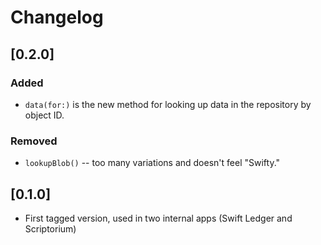 # Changelog

## [0.2.0]

### Added

- `data(for:)` is the new method for looking up data in the repository by object ID.

### Removed

- `lookupBlob()` -- too many variations and doesn't feel "Swifty."

## [0.1.0]

- First tagged version, used in two internal apps (Swift Ledger and Scriptorium)